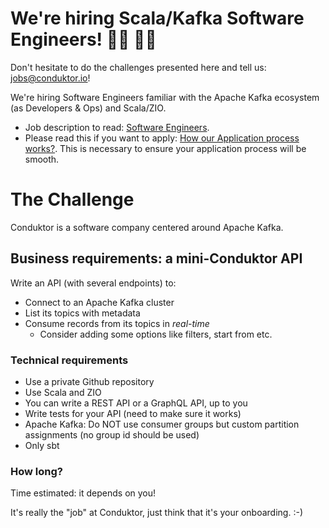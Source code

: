 # We're hiring Scala/Kafka Software Engineers! 👨‍💻 👩‍💻

Don't hesitate to do the challenges presented here and tell us: jobs@conduktor.io!

We're hiring Software Engineers familiar with the Apache Kafka ecosystem (as Developers & Ops) and Scala/ZIO.

- Job description to read: [Software Engineers](https://jobs.lever.co/conduktor/cd77a517-cb07-4f1c-8ec4-ec5b16d33f11).
- Please read this if you want to apply: [How our Application process works?](../application-process.md). This is necessary to ensure your application process will be smooth.

# The Challenge

Conduktor is a software company centered around Apache Kafka.

## Business requirements: a mini-Conduktor API

Write an API (with several endpoints) to:

- Connect to an Apache Kafka cluster
- List its topics with metadata
- Consume records from its topics in *real-time*
  - Consider adding some options like filters, start from etc.

### Technical requirements

- Use a private Github repository
- Use Scala and ZIO
- You can write a REST API or a GraphQL API, up to you
- Write tests for your API (need to make sure it works)
- Apache Kafka: Do NOT use consumer groups but custom partition assignments (no group id should be used)
- Only sbt

### How long?

Time estimated: it depends on you!

It's really the "job" at Conduktor, just think that it's your onboarding. :-)
